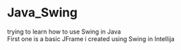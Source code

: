 # Java_Swing
trying to learn how to use Swing in Java<br>
First one is a basic JFrame i created using Swing in Intellija
